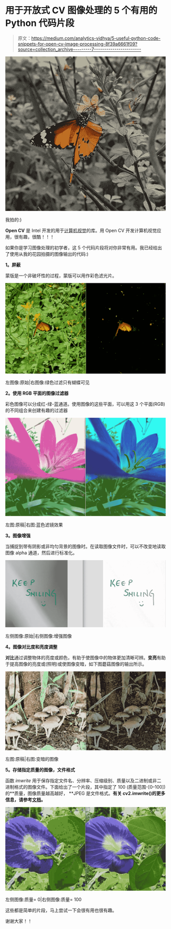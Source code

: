 # 用于开放式 CV 图像处理的 5 个有用的 Python 代码片段

> 原文：<https://medium.com/analytics-vidhya/5-useful-python-code-snippets-for-open-cv-image-processing-8f39a6661f09?source=collection_archive---------7----------------------->

![](img/9d6ee68894119c6d1c5594c932f1f56d.png)

我拍的:)

**Open CV** 是 Intel 开发的用于[计算机视觉](https://en.wikipedia.org/wiki/Computer_vision)的库。用 Open CV 开发计算机视觉应用，很有趣，很酷！！！

如果你是学习图像处理的初学者，这 5 个代码片段将对你非常有用。我已经给出了使用从我的花园拍摄的图像输出的代码:)

**1。屏蔽**

蒙版是一个非破坏性的过程，蒙版可以用作彩色滤光片。

![](img/be8927becbc9023750995f4524aae37e.png)

左图像:原始|右图像:绿色过滤只有蝴蝶可见

**2。使用 RGB 平面的图像过滤器**

彩色图像可以分成红-绿-蓝通道。使用图像的这些平面，可以用这 3 个平面(RGB)的不同组合来创建有趣的过滤器

![](img/83c99b493e3887f8d7a7d184d295b9b9.png)

左图:原稿|右图:蓝色滤镜效果

**3。图像增强**

当捕捉到带有阴影或非均匀背景的图像时。在读取图像文件时，可以不改变地读取图像 alpha 通道，然后进行标准化。

![](img/4f011b00858b4ef0cee99a93de85a150.png)

左侧图像:原始|右侧图像:增强图像

**4。图像对比度和亮度调整**

**对比**通过调整物体的亮度或颜色，有助于使图像中的物体更加清晰可辨。**变亮**有助于提高图像的亮度或(照明)或使图像变暗，如下图蘑菇图像的输出所示。

![](img/cfeb219ba11513042d6654831ec43887.png)

左图:原稿|右图:变暗的图像

**5。存储指定质量的图像，文件格式**

函数 *imwrite* 用于保存指定文件名、分辨率、压缩级别、质量以及二进制或非二进制格式的图像文件。下面给出了一个片段，其中指定了 100 (质量范围-[0–100])的**质量，图像质量越高越好， **JPEG 是文件格式。**有关 cv2.imwrite()的更多信息，请参考[文档](https://docs.opencv.org/2.4/modules/highgui/doc/reading_and_writing_images_and_video.html?highlight=imwrite#imwrite)。**

![](img/943ea8e9a1d0acb036c3a9866c168d45.png)

左侧图像:质量= 0|右侧图像:质量= 100

这些都是简单的片段，马上尝试一下会很有用也很有趣。

谢谢大家！！
